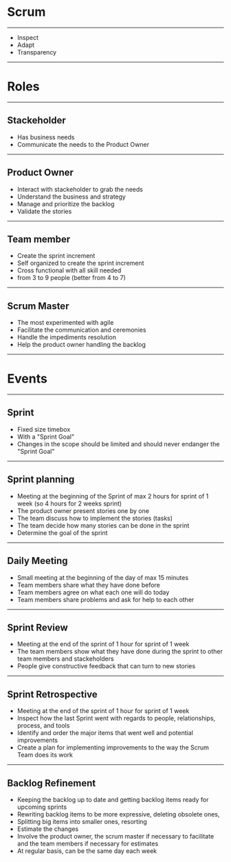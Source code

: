 # Scrum

---

- Inspect
- Adapt
- Transparency

---

# Roles

---

## Stackeholder

- Has business needs
- Communicate the needs to the Product Owner

---

## Product Owner

- Interact with stackeholder to grab the needs
- Understand the business and strategy
- Manage and prioritize the backlog
- Validate the stories

---

## Team member

- Create the sprint increment
- Self organized to create the sprint increment
- Cross functional with all skill needed
- from 3 to 9 people (better from 4 to 7)

---

## Scrum Master

- The most experimented with agile
- Facilitate the communication and ceremonies
- Handle the impediments resolution
- Help the product owner handling the backlog

---

# Events

---

## Sprint

- Fixed size timebox
- With a "Sprint Goal" 
- Changes in the scope should be limited and should never endanger the "Sprint Goal"

---

## Sprint planning

- Meeting at the beginning of the Sprint of max 2 hours for sprint of 1 week (so 4 hours for 2 weeks sprint)
- The product owner present stories one by one
- The team discuss how to implement the stories (tasks)
- The team decide how many stories can be done in the sprint
- Determine the goal of the sprint

---

## Daily Meeting

- Small meeting at the beginning of the day of max 15 minutes 
- Team members share what they have done before
- Team members agree on what each one will do today
- Team members share problems and ask for help to each other

---

## Sprint Review

- Meeting at the end of the sprint of 1 hour for sprint of 1 week
- The team members show what they have done during the sprint to other team members and stackeholders
- People give constructive feedback that can turn to new stories

---

## Sprint Retrospective

- Meeting at the end of the sprint of 1 hour for sprint of 1 week
- Inspect how the last Sprint went with regards to people, relationships, process, and tools
- Identify and order the major items that went well and potential improvements
- Create a plan for implementing improvements to the way the Scrum Team does its work

---

## Backlog Refinement

- Keeping the backlog up to date and getting backlog items ready for upcoming sprints
- Rewriting backlog items to be more expressive, deleting obsolete ones, 
- Splitting big items into smaller ones, resorting
- Estimate the changes
- Involve the product owner, the scrum master if necessary to facilitate and the team members if necessary for estimates
- At regular basis, can be the same day each week